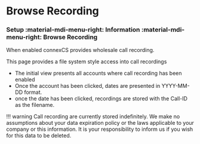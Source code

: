 # Browse Recording
### Setup :material-mdi-menu-right: Information :material-mdi-menu-right: Browse Recording

When enabled connexCS provides wholesale call recording.

This page provides a file system style access into call recordings

* The initial view presents all accounts where call recording has been enabled
* Once the account has been clicked, dates are presented in YYYY-MM-DD format.
* once the date has been clicked, recordings are stored with the Call-ID as the filename.

!!! warning
	Call recording are currently stored indefinitely. We make no assumptions about your data expiration policy or the laws applicable
	to your company or this information. It is your responsibility to inform us if you wish for this data to be deleted.